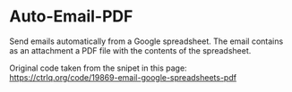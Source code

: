 # Auto-Email-PDF
Send emails automatically from a Google spreadsheet. The email contains as an attachment a PDF file with the contents of the spreadsheet.

Original code taken from the snipet in this page: https://ctrlq.org/code/19869-email-google-spreadsheets-pdf
